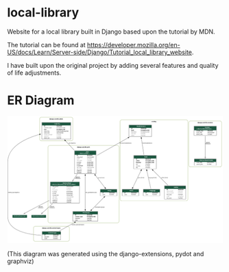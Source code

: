# **local-library**

Website for a local library built in Django based upon the tutorial by MDN.

The tutorial can be found at https://developer.mozilla.org/en-US/docs/Learn/Server-side/Django/Tutorial_local_library_website.

I have built upon the original project by adding several features and quality of life adjustments.

# **ER Diagram**

![ER](https://github.com/chouhanaryan/local-library/blob/master/ER%20diagram.png)

(This diagram was generated using the django-extensions, pydot and graphviz)
